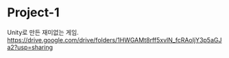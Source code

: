 # Project-1
Unity로 만든 재미없는 게임.
https://drive.google.com/drive/folders/1HWGAMt8rff5xvlN_fcRAoIjY3p5aGJa2?usp=sharing
